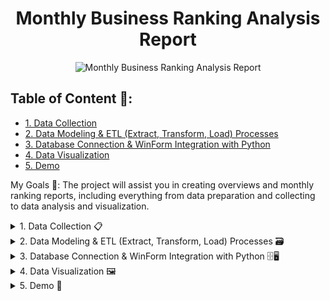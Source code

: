 <div align="center">
    <h1>Monthly Business Ranking Analysis Report</h1>
    <img src="https://github.com/user-attachments/assets/d50b9348-a586-4721-98d7-35da11444fb3" alt="Monthly Business Ranking Analysis Report" />
</div>

## Table of Content 📍:
- [1. Data Collection](#1-data-collection)
- [2. Data Modeling & ETL (Extract, Transform, Load) Processes](#2-data-preparation--transformation)
- [3. Database Connection & WinForm Integration with Python](#3-data-model)
- [4. Data Visualization](#4-data-visualization)
- [5. Demo](#5-demo)

My Goals 🎯: 
The project will assist you in creating overviews and monthly ranking reports, including everything from data preparation and collecting to data analysis and visualization.

<details>
    <summary id="1-data-collection">1. Data Collection 📋</summary>
    
* Choose file CSV on your desk to import data into DBeaver CE 📁 :
  
  <div align="center">
    <img src="https://github.com/user-attachments/assets/efd48115-7814-4a26-95e8-3888e5fc8bf9" alt="Choose file CSV" />
    <p><em>Choose file csv on computer</em></p>
  </div>

* Table Mapping 🗺️:
  
  <div align="center">
    <img src="https://github.com/user-attachments/assets/5d69790d-6fc3-44ac-906e-80bdde5722fa"/>
    <p><em>fact_kpi_month_raw_data_202402020653.csv</em></p>
  </div>

  <div align="center">
    <img src="https://github.com/user-attachments/assets/cb92c316-dc1b-4aa2-886e-8083ab18a992"/>
    <p><em>fact_txn_month_raw_data_202402020504.csv</em></p>
  </div>

  <div align="center">
    <img src="https://github.com/user-attachments/assets/d313d5aa-2bad-4330-bf86-82b124e0fde6"/>
    <p><em>dim_structure.csv</em></p>
  </div>

  <div align="center">
    <img src="https://github.com/user-attachments/assets/3fba2db3-8ae1-4d7d-a9a4-f95e7e26b6f7"/>
    <p><em>dim_pos.csv</em></p>
  </div>

   <div align="center">
    <img src="https://github.com/user-attachments/assets/c5dc163c-71a4-498b-bb16-4a219e01340c"/>
    <p><em>kpi_asm_data_202305.csv</em></p>
  </div>

<span>**Note**</span>: When querying, you can modify the target columns to the name columns of your choice. However, you must select the target type depending on the source type since it directly affects the table data in dbeaver-ce.
  
* Loading⏳:
  
<div align="center">
  <img src="https://github.com/user-attachments/assets/6e9c16ea-3cee-4a0b-824a-03db34adf42c" alt="loading file .csv" />
  <p><em>loading file .csv</em></p>
</div>

<span>**However**</span>, if there is a problem, you should remove the actual table from dbeaver-ce and restart the procedure. You can get in touch with me for assistance.

<div align="center">
  <img src="https://github.com/user-attachments/assets/2ae9e380-d3d8-450f-8b3c-2248045641b4" alt="the screen following a successful import" />
  <p><em>the screen following a successful import</em></p>
</div>

</details>


<details>
  <summary id="2-data-preparation--transformation">2. Data Modeling & ETL (Extract, Transform, Load) Processes 🗃️ </summary>
    
* You need to create physical, we will 2 folder including: summary (tổng hợp) and ranking (xếp hạng)
    * Summary(tổng hợp) 📋:
  
      - You may view the code postgres by click this [here](https://github.com/phucnguyen140502/Monthly-Business-Ranking-Report/tree/main/script/t%C3%B4ng%20h%E1%BB%A3p). After the creating the physical table for the summary, this is the query you should use:
        
      - It the query when you finish create physical table for summary:
     
        ```sql
        SELECT * FROM results r;
        ```

              
          
      <div align="center">
      <img src="https://github.com/user-attachments/assets/2cc7e639-88d1-499e-a320-ab5d39190399"/>
       <p><em>the results for summary</em></p>
     </div>

      
    * Ranking (xếp hạng) 📊:
      
      - You may view the code postgres by click this [here](https://github.com/phucnguyen140502/Monthly-Business-Ranking-Report/tree/main/script/x%E1%BA%BFp%20h%E1%BA%A1ng). After the creating the physical table for the summary, this is the query you should use:
        
      - It the query when you finish create physical table for ranking:
     
        ```sql
        SELECT * FROM xep_hang xh;
        ```
            
        
      <div align="center">
      <img src="https://github.com/user-attachments/assets/95c07a25-c261-4091-a8f7-7cf7c754fd2d"/>
       <p><em>the results for ranking</em></p>
     </div>


</details>

<details>
  <summary id="3-data-model">3. Database Connection & WinForm Integration with Python 🗄️🖥️</summary>
    
* Connect With Postgres 🔌:
    ```python

    def test_connection():
        dbname = dbname_entry.get()
        user = user_entry.get()
        host = host_entry.get()
        password = password_entry.get()
        port = port_entry.get()
    
        password = urllib.parse.quote_plus(password)
        connection_string = f"postgresql://{user}:{password}@{host}:{port}/{dbname}"
        
        try:
            engine = create_engine(connection_string)
            connection = engine.connect()
            connection.close()
            connection_status.config(text="Connected successfully", foreground="green")
            messagebox.showinfo("Connection Success", "Successfully connected to the database!")
        except Exception as e:
            connection_status.config(text="Connection failed", foreground="red")
            messagebox.showerror("Connection Error", f"Failed to connect to the database:\n{str(e)}")

    def connect_postgres(query, connection_details):
        """
        Kết nối với PostgreSQL thông qua SQLAlchemy và lấy dữ liệu theo query.
        """
        engine = create_engine(connection_details)
        df = pd.read_sql_query(query, engine)
        engine.dispose()
        return df
    ```
    
* Update excel BCTH & BCXH 🔄:

    ```python
    def update_excel_BCTH_with_postgres_data(excel_file, sheet_name, query, connection_details, criteria_column='criteria'):
        """
        Kiểm tra dữ liệu trong cột A của tệp Excel và ghi dữ liệu từ PostgreSQL vào bắt đầu từ hàng 4.
        """
        # Load the Excel file and the specific sheet
        workbook = load_workbook(excel_file)
        sheet = workbook[sheet_name]
        
        # Get the criteria column from PostgreSQL
        criteria_df = connect_postgres(query, connection_details)
        # print(criteria_df)
        criteria_list = criteria_df[criteria_column].tolist()
        # print(criteria_list)
        # Iterate through each cell in column A starting from row 4
        for row in sheet.iter_rows(min_row=4, min_col=1, max_col=1):
            cell_value = row[0].value
            if cell_value in criteria_list:
                # Get the row index
                row_index = row[0].row
                # Update the cells in this row with the data from PostgreSQL
                for col_index, value in enumerate(criteria_df.loc[criteria_df[criteria_column] == cell_value].values.flatten(), start=1):
                    sheet.cell(row=row_index, column=col_index, value=value)
        
        # Save the workbook
        workbook.save(excel_file)

    def update_excel_BCXH_with_postgres_data(excel_file, sheet_name, query, connection_details):
        """
        Ghi dữ liệu từ PostgreSQL vào tệp Excel bắt đầu từ hàng 3.
        """
        # Load the Excel file and the specific sheet
        workbook = load_workbook(excel_file)
        sheet = workbook[sheet_name]
        
        # Get the data from PostgreSQL
        data_df = connect_postgres(query, connection_details)
        
        # Start writing from the 3rd row in the Excel sheet
        start_row = 3
        
        for row_idx, row in data_df.iterrows():
            for col_idx, value in enumerate(row, start=1):
                sheet.cell(row=row_idx + start_row, column=col_idx, value=value)
        
        # Save the workbook
        workbook.save(excel_file)
    ```
    
* Winform 🖥️:

    ```python
    root = tk.Tk()
    root.title("Report Kinh Doanh")
    root.geometry("450x400")
    
    frame = ttk.Frame(root, padding="10")
    frame.grid(row=0, column=0, sticky=(tk.W, tk.E, tk.N, tk.S))
    root.columnconfigure(0, weight=1)
    root.rowconfigure(0, weight=1)
    
    ttk.Label(frame, text="Connection Info").grid(column=0, row=0, columnspan=2, sticky=tk.W)
    
    entry_width = 25
    
    ttk.Label(frame, text="DBname").grid(column=0, row=1, sticky=tk.W)
    dbname_entry = ttk.Entry(frame, width=entry_width)
    dbname_entry.grid(column=0, row=2, sticky=tk.W, padx=(0, 5))
    
    ttk.Label(frame, text="User").grid(column=1, row=1, sticky=tk.W)
    user_entry = ttk.Entry(frame, width=entry_width)
    user_entry.grid(column=1, row=2, sticky=tk.W)
    
    ttk.Label(frame, text="Host").grid(column=0, row=3, sticky=tk.W)
    host_entry = ttk.Entry(frame, width=entry_width)
    host_entry.grid(column=0, row=4, sticky=tk.W, padx=(0, 5))
    
    ttk.Label(frame, text="Password").grid(column=1, row=3, sticky=tk.W)
    password_entry = ttk.Entry(frame, width=entry_width, show="*")
    password_entry.grid(column=1, row=4, sticky=tk.W)
    
    ttk.Label(frame, text="Port").grid(column=0, row=5, sticky=tk.W)
    port_entry = ttk.Entry(frame, width=entry_width)
    port_entry.grid(column=0, row=6, sticky=tk.W, padx=(0, 5))
    
    ttk.Button(frame, text="Test Connection", command=test_connection).grid(column=1, row=6, sticky=tk.E)
    
    connection_status = ttk.Label(frame, text="")
    connection_status.grid(column=0, row=7, columnspan=2, sticky=tk.W)
    
    # Checkboxes to select which sheets to update
    var_template_BCTH = tk.BooleanVar()
    var_template_BCXH = tk.BooleanVar()
    
    ttk.Checkbutton(frame, text="Update template_BCTH", variable=var_template_BCTH).grid(column=0, row=8, columnspan=2, sticky=tk.W)
    ttk.Checkbutton(frame, text="Update template_BCXH", variable=var_template_BCXH).grid(column=0, row=9, columnspan=2, sticky=tk.W)
    
    ttk.Button(frame, text="Export", command=export).grid(column=1, row=10, sticky=tk.E)
    
    frame.columnconfigure(0, weight=1)
    frame.columnconfigure(1, weight=1)
    
    root.mainloop()
    ```

* Export 📤:
         
    ```python
    
    def export():
        dbname = dbname_entry.get()
        user = user_entry.get()
        host = host_entry.get()
        password = password_entry.get()
        port = port_entry.get()
        
        password = urllib.parse.quote_plus(password)
        connection_string = f'postgresql://{user}:{password}@{host}:{port}/{dbname}'
        
        try:
        
            excel_file = 'template_report_kinh_doanh.xlsx'
        
            if var_template_BCTH.get():
                query1 = "SELECT * FROM xep_hang_kinh_doanh.results"
                sheet_name1 = 'template_BCTH'
                update_excel_BCTH_with_postgres_data(excel_file, sheet_name1, query1, connection_string)
            
            if var_template_BCXH.get():
                query2 = "SELECT * FROM xep_hang_kinh_doanh.xep_hang"
                sheet_name2 = 'template_BCXH'
                update_excel_BCXH_with_postgres_data(excel_file, sheet_name2, query2, connection_string)
            
            messagebox.showinfo("Success", "Report generated successfully!")
        except Exception as e:
            messagebox.showerror("Error", f"Failed to generate report:\n{str(e)}")
    ```

* Results 📈:
  <div align="center">
      <img src="https://github.com/user-attachments/assets/b1efe68b-72b6-4d92-b346-23ded147846c"/>
       <p><em>Winform Screen</em></p>
     </div>
  

</details>

<details>
  <summary id="4-data-visualization">4. Data Visualization 🖼️</summary>
<div align="center">
<img src="https://github.com/user-attachments/assets/426dd3b0-02fa-41ec-8a2f-2dce80e9f861"/>
   <p><em>Bao Cao Tong Hop</em></p>
 </div>

<div align="center">
<img src="https://github.com/user-attachments/assets/32ae03c1-447f-4ba2-b79c-5df873fe7a70"/>
<p><em>Bao Cao Xếp Hạng</em></p>
</div>

</details>

<details>
  <summary id="5-demo">5. Demo 🎥</summary>

https://github.com/user-attachments/assets/9e9fca5b-a12a-48bf-af1e-5d16cda652a2

<p><em>Demo project</em></p>

</details>

